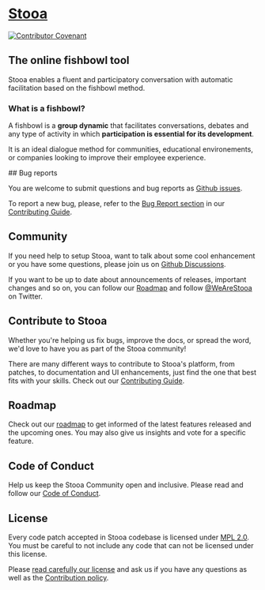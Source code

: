 # [Stooa](https://www.stooa.com)

[![Contributor Covenant](https://img.shields.io/badge/Contributor%20Covenant-2.1-4baaaa.svg)][conduct]

## The online fishbowl tool

Stooa enables a fluent and participatory conversation with automatic facilitation based on the fishbowl method.

### What is a fishbowl?

A fishbowl is a **group dynamic** that facilitates conversations, debates and any type of activity in which **participation is essential for its development**.

It is an ideal dialogue method for communities, educational environements, or companies looking to improve their employee experience.

## Bug reports

You are welcome to submit questions and bug reports as [Github issues][issues].

To report a new bug, please, refer to the [Bug Report section](CONTRIBUTING.md#bug-report) in our [Contributing Guide][contribute].

## Community

If you need help to setup Stooa, want to talk about some cool enhancement or you have some questions, please join us on [Github Discussions][discussions].

If you want to be up to date about announcements of releases, important changes and so on, you can follow our [Roadmap][roadmap] and follow [@WeAreStooa][twitter] on Twitter.

## Contribute to Stooa

Whether you're helping us fix bugs, improve the docs, or spread the word, we'd love to have you as part of the Stooa community!

There are many different ways to contribute to Stooa's platform, from patches, to documentation and UI enhancements, just find the one that best fits with your skills. Check out our [Contributing Guide][contribute].

## Roadmap

Check out our [roadmap][roadmap] to get informed of the latest features released and the upcoming ones. You may also give us insights and vote for a specific feature.

## Code of Conduct

Help us keep the Stooa Community open and inclusive. Please read and follow our [Code of Conduct][conduct].

## License

Every code patch accepted in Stooa codebase is licensed under [MPL 2.0][license]. You must be careful to not include any code that can not be licensed under this license.

Please [read carefully our license][license] and ask us if you have any questions as well as the [Contribution policy][contribute].

[license]: LICENSE
[contribute]: CONTRIBUTING.md
[conduct]: CODE_OF_CONDUCT.md
[issues]: https://github.com/Stooa/Stooa/issues
[discussions]: https://github.com/Stooa/Stooa/discussions
[roadmap]: https://github.com/Stooa/Stooa/projects/1
[how_to_fork]: https://help.github.com/articles/fork-a-repo/
[how_to_clone]: https://help.github.com/articles/cloning-a-repository/
[twitter]: https://twitter.com/wearestooa

